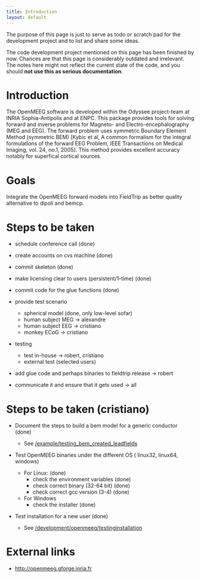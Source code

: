 ```yaml
---
title: Introduction
layout: default
---
```


<div class="warning">

The purpose of this page is just to serve as todo or scratch pad for the development project and to list and share some ideas. 

The code development project mentioned on this page has been finished by now. Chances are that this page is considerably outdated and irrelevant. The notes here might not reflect the current state of the code, and you should **not use this as serious documentation**.
</div>

# Introduction

The OpenMEEG software is developed within the Odyssee project-team at INRIA Sophia-Antipolis and at ENPC.
This package provides tools for solving forward and inverse problems for Magneto- and Electro-encephalography (MEG and EEG). The forward problem uses symmetric Boundary Element Method (symmetric BEM) [Kybic et al,  A common formalism for the integral formulations of the forward EEG Problem, IEEE Transactions on Medical Imaging, vol. 24, no.1, 2005]. This method provides excellent accuracy notably for superfical cortical sources. 

# Goals

Integrate the OpenMEEG forward models into FieldTrip as better quality alternative to dipoli and bemcp.

# Steps to be taken

*  schedule conference call (done)

*  create accounts on cvs machine (done)

*  commit skeleton (done)

*  make licensing clear to users (persistent/1-time) (done)

*  commit code for the glue functions (done)

*  provide test scenario 
    * spherical model (done, only low-level sofar)
    * human subject MEG -> alexandre
    * human subject EEG -> cristiano
    * monkey ECoG -> cristiano

*  testing
    * test in-house -> robert, cristiano
    * external test (selected users)

*  add glue code and perhaps binaries to fieldtrip release -> robert

*  communicate it and ensure that it gets used -> all

# Steps to be taken (cristiano)

*  Document the steps to build a bem model for a generic conductor (done)
    * See [/example/testing_bem_created_leadfields](/example/testing_bem_created_leadfields)

*  Test OpenMEEG binaries under the different OS ( linux32, linux64, windows)
    * For Linux: (done)
      * check the environment variables (done)
      * check correct binary (32-64 bit) (done)
      * check correct gcc version (3-4) (done)
    * For Windows
      * check the installer (done)

*  Test installation for a new user (done)
    * See [/development/openmeeg/testinginstallation](/development/openmeeg/testinginstallation)

# External links

*  http://openmeeg.gforge.inria.fr


